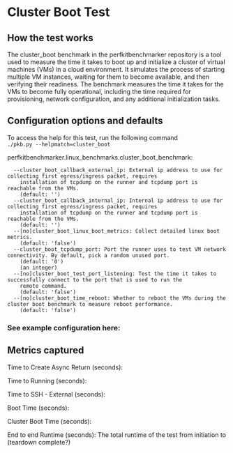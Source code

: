 # Cluster Boot Test

## How the test works
The cluster_boot benchmark in the perfkitbenchmarker repository is a tool used to measure the time it takes to boot up and initialize a cluster of virtual machines (VMs) in a cloud environment. It simulates the process of starting multiple VM instances, waiting for them to become available, and then verifying their readiness. The benchmark measures the time it takes for the VMs to become fully operational, including the time required for provisioning, network configuration, and any additional initialization tasks. 

## Configuration options and defaults
To access the help for this test, run the following command  
```./pkb.py --helpmatch=cluster_boot```  

perfkitbenchmarker.linux_benchmarks.cluster_boot_benchmark:
```
  --cluster_boot_callback_external_ip: External ip address to use for collecting first egress/ingress packet, requires
    installation of tcpdump on the runner and tcpdump port is reachable from the VMs.
    (default: '')
  --cluster_boot_callback_internal_ip: Internal ip address to use for collecting first egress/ingress packet, requires
    installation of tcpdump on the runner and tcpdump port is reachable from the VMs.
    (default: '')
  --[no]cluster_boot_linux_boot_metrics: Collect detailed linux boot metrics.
    (default: 'false')
  --cluster_boot_tcpdump_port: Port the runner uses to test VM network connectivity. By default, pick a random unused port.
    (default: '0')
    (an integer)
  --[no]cluster_boot_test_port_listening: Test the time it takes to successfully connect to the port that is used to run the
    remote command.
    (default: 'false')
  --[no]cluster_boot_time_reboot: Whether to reboot the VMs during the cluster boot benchmark to measure reboot performance.
    (default: 'false')
```
### See example configuration here: 


## Metrics captured
Time to Create Async Return (seconds):

Time to Running (seconds):

Time to SSH - External (seconds):

Boot Time (seconds):

Cluster Boot Time (seconds):

End to end Runtime (seconds): 
The total runtime of the test from initiation to (teardown complete?)
